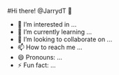 #Hi there! @JarrydT 👋
- 👀 I’m interested in ...
- 🌱 I’m currently learning ...
- 💞️ I’m looking to collaborate on ...
- 📫 How to reach me ...
- 😄 Pronouns: ...
- ⚡ Fun fact: ...

<!---
JarrydT/JarrydT is a ✨ special ✨ repository because its `README.md` (this file) appears on your GitHub profile.
You can click the Preview link to take a look at your changes.
--->
